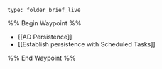 
 
```ccard
type: folder_brief_live
```
 
%% Begin Waypoint %%
- [[AD Persistence]]
- [[Establish persistence with Scheduled Tasks]]

%% End Waypoint %%
